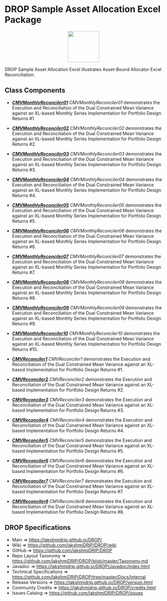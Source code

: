 # DROP Sample Asset Allocation Excel Package

<p align="center"><img src="https://github.com/lakshmiDRIP/DROP/blob/master/DRIP_Logo.gif?raw=true" width="100"></p>

DROP Sample Asset Allocation Excel illustrates Asset-Bound Allocator Excel Reconciliation.


## Class Components

 * [***CMVMonthlyReconciler01***](https://github.com/lakshmiDRIP/DROP/tree/master/src/main/java/org/drip/sample/assetallocationexcel/CMVMonthlyReconciler01.java)
 <i>CMVMonthlyReconciler01</i> demonstrates the Execution and Reconciliation of the Dual Constrained Mean
 Variance against an XL-based Monthly Series Implementation for Portfolio Design Returns #1.

 * [***CMVMonthlyReconciler02***](https://github.com/lakshmiDRIP/DROP/tree/master/src/main/java/org/drip/sample/assetallocationexcel/CMVMonthlyReconciler02.java)
 <i>CMVMonthlyReconciler02</i> demonstrates the Execution and Reconciliation of the Dual Constrained Mean
 Variance against an XL-based Monthly Series Implementation for Portfolio Design Returns #2.

 * [***CMVMonthlyReconciler03***](https://github.com/lakshmiDRIP/DROP/tree/master/src/main/java/org/drip/sample/assetallocationexcel/CMVMonthlyReconciler03.java)
 <i>CMVMonthlyReconciler03</i> demonstrates the Execution and Reconciliation of the Dual Constrained Mean
 Variance against an XL-based Monthly Series Implementation for Portfolio Design Returns #3.

 * [***CMVMonthlyReconciler04***](https://github.com/lakshmiDRIP/DROP/tree/master/src/main/java/org/drip/sample/assetallocationexcel/CMVMonthlyReconciler04.java)
 <i>CMVMonthlyReconciler04</i> demonstrates the Execution and Reconciliation of the Dual Constrained Mean
 Variance against an XL-based Monthly Series Implementation for Portfolio Design Returns #4.

 * [***CMVMonthlyReconciler05***](https://github.com/lakshmiDRIP/DROP/tree/master/src/main/java/org/drip/sample/assetallocationexcel/CMVMonthlyReconciler05.java)
 <i>CMVMonthlyReconciler05</i> demonstrates the Execution and Reconciliation of the Dual Constrained Mean
 Variance against an XL-based Monthly Series Implementation for Portfolio Design Returns #5.

 * [***CMVMonthlyReconciler06***](https://github.com/lakshmiDRIP/DROP/tree/master/src/main/java/org/drip/sample/assetallocationexcel/CMVMonthlyReconciler06.java)
 <i>CMVMonthlyReconciler06</i> demonstrates the Execution and Reconciliation of the Dual Constrained Mean
 Variance against an XL-based Monthly Series Implementation for Portfolio Design Returns #6.

 * [***CMVMonthlyReconciler07***](https://github.com/lakshmiDRIP/DROP/tree/master/src/main/java/org/drip/sample/assetallocationexcel/CMVMonthlyReconciler07.java)
 <i>CMVMonthlyReconciler07</i> demonstrates the Execution and Reconciliation of the Dual Constrained Mean
 Variance against an XL-based Monthly Series Implementation for Portfolio Design Returns #7.

 * [***CMVMonthlyReconciler08***](https://github.com/lakshmiDRIP/DROP/tree/master/src/main/java/org/drip/sample/assetallocationexcel/CMVMonthlyReconciler08.java)
 <i>CMVMonthlyReconciler08</i> demonstrates the Execution and Reconciliation of the Dual Constrained Mean
 Variance against an XL-based Monthly Series Implementation for Portfolio Design Returns #8.

 * [***CMVMonthlyReconciler09***](https://github.com/lakshmiDRIP/DROP/tree/master/src/main/java/org/drip/sample/assetallocationexcel/CMVMonthlyReconciler09.java)
 <i>CMVMonthlyReconciler09</i> demonstrates the Execution and Reconciliation of the Dual Constrained Mean
 Variance against an XL-based Monthly Series Implementation for Portfolio Design Returns #9.

 * [***CMVMonthlyReconciler10***](https://github.com/lakshmiDRIP/DROP/tree/master/src/main/java/org/drip/sample/assetallocationexcel/CMVMonthlyReconciler10.java)
 <i>CMVMonthlyReconciler10</i> demonstrates the Execution and Reconciliation of the Dual Constrained Mean
 Variance against an XL-based Monthly Series Implementation for Portfolio Design Returns #10.

 * [***CMVReconciler1***](https://github.com/lakshmiDRIP/DROP/tree/master/src/main/java/org/drip/sample/assetallocationexcel/CMVReconciler1.java)
 <i>CMVReconciler1</i> demonstrates the Execution and Reconciliation of the Dual Constrained Mean Variance
 against an XL-based Implementation for Portfolio Design Returns #1.

 * [***CMVReconciler2***](https://github.com/lakshmiDRIP/DROP/tree/master/src/main/java/org/drip/sample/assetallocationexcel/CMVReconciler2.java)
 <i>CMVReconciler2</i> demonstrates the Execution and Reconciliation of the Dual Constrained Mean Variance
 against an XL-based Implementation for Portfolio Design Returns #2.

 * [***CMVReconciler3***](https://github.com/lakshmiDRIP/DROP/tree/master/src/main/java/org/drip/sample/assetallocationexcel/CMVReconciler3.java)
 <i>CMVReconciler3</i> demonstrates the Execution and Reconciliation of the Dual Constrained Mean Variance
 against an XL-based Implementation for Portfolio Design Returns #3.

 * [***CMVReconciler4***](https://github.com/lakshmiDRIP/DROP/tree/master/src/main/java/org/drip/sample/assetallocationexcel/CMVReconciler4.java)
 <i>CMVReconciler4</i> demonstrates the Execution and Reconciliation of the Dual Constrained Mean Variance
 against an XL-based Implementation for Portfolio Design Returns #4.

 * [***CMVReconciler5***](https://github.com/lakshmiDRIP/DROP/tree/master/src/main/java/org/drip/sample/assetallocationexcel/CMVReconciler5.java)
 <i>CMVReconciler5</i> demonstrates the Execution and Reconciliation of the Dual Constrained Mean Variance
 against an XL-based Implementation for Portfolio Design Returns #5.

 * [***CMVReconciler6***](https://github.com/lakshmiDRIP/DROP/tree/master/src/main/java/org/drip/sample/assetallocationexcel/CMVReconciler6.java)
 <i>CMVReconciler6</i> demonstrates the Execution and Reconciliation of the Dual Constrained Mean Variance
 against an XL-based Implementation for Portfolio Design Returns #6.

 * [***CMVReconciler7***](https://github.com/lakshmiDRIP/DROP/tree/master/src/main/java/org/drip/sample/assetallocationexcel/CMVReconciler7.java)
 <i>CMVReconciler7</i> demonstrates the Execution and Reconciliation of the Dual Constrained Mean Variance
 against an XL-based Implementation for Portfolio Design Returns #7.

 * [***CMVReconciler8***](https://github.com/lakshmiDRIP/DROP/tree/master/src/main/java/org/drip/sample/assetallocationexcel/CMVReconciler8.java)
 <i>CMVReconciler8</i> demonstrates the Execution and Reconciliation of the Dual Constrained Mean Variance
 against an XL-based Implementation for Portfolio Design Returns #8.


## DROP Specifications

 * Main                     => https://lakshmidrip.github.io/DROP/
 * Wiki                     => https://github.com/lakshmiDRIP/DROP/wiki
 * GitHub                   => https://github.com/lakshmiDRIP/DROP
 * Repo Layout Taxonomy     => https://github.com/lakshmiDRIP/DROP/blob/master/Taxonomy.md
 * Javadoc                  => https://lakshmidrip.github.io/DROP/Javadoc/index.html
 * Technical Specifications => https://github.com/lakshmiDRIP/DROP/tree/master/Docs/Internal
 * Release Versions         => https://lakshmidrip.github.io/DROP/version.html
 * Community Credits        => https://lakshmidrip.github.io/DROP/credits.html
 * Issues Catalog           => https://github.com/lakshmiDRIP/DROP/issues
